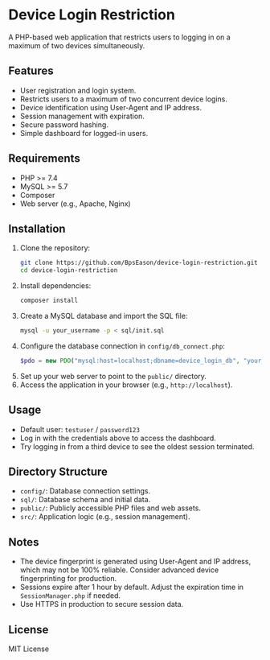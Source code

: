 # Device Login Restriction

A PHP-based web application that restricts users to logging in on a maximum of two devices simultaneously.

## Features
- User registration and login system.
- Restricts users to a maximum of two concurrent device logins.
- Device identification using User-Agent and IP address.
- Session management with expiration.
- Secure password hashing.
- Simple dashboard for logged-in users.

## Requirements
- PHP >= 7.4
- MySQL >= 5.7
- Composer
- Web server (e.g., Apache, Nginx)

## Installation
1. Clone the repository:
   ```bash
   git clone https://github.com/BpsEason/device-login-restriction.git
   cd device-login-restriction
   ```
2. Install dependencies:
   ```bash
   composer install
   ```
3. Create a MySQL database and import the SQL file:
   ```bash
   mysql -u your_username -p < sql/init.sql
   ```
4. Configure the database connection in `config/db_connect.php`:
   ```php
   $pdo = new PDO("mysql:host=localhost;dbname=device_login_db", "your_username", "your_password");
   ```
5. Set up your web server to point to the `public/` directory.
6. Access the application in your browser (e.g., `http://localhost`).

## Usage
- Default user: `testuser` / `password123`
- Log in with the credentials above to access the dashboard.
- Try logging in from a third device to see the oldest session terminated.

## Directory Structure
- `config/`: Database connection settings.
- `sql/`: Database schema and initial data.
- `public/`: Publicly accessible PHP files and web assets.
- `src/`: Application logic (e.g., session management).

## Notes
- The device fingerprint is generated using User-Agent and IP address, which may not be 100% reliable. Consider advanced device fingerprinting for production.
- Sessions expire after 1 hour by default. Adjust the expiration time in `SessionManager.php` if needed.
- Use HTTPS in production to secure session data.

## License
MIT License